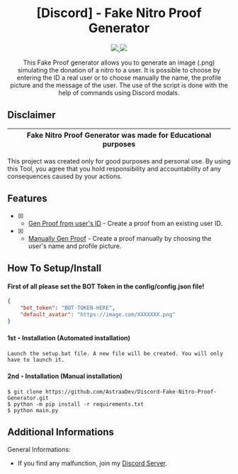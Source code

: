 <h1 align="center">[Discord] - Fake Nitro Proof Generator</h1>
<p align="center">
  <a href="https://www.python.org">
    <img src="https://img.shields.io/badge/Python-3.9-informational.svg">
  </a>
  <a href="https://github.com/AstraaDev">
    <img src="https://img.shields.io/github/repo-size/AstraaDev/Discord-Fake-Nitro-Proof-Generator.svg?label=Repo%20size&style=flat-square">
  </a>
</p>

<p align="center">
  This Fake Proof generator allows you to generate an image (.png) simulating the donation of a nitro to a user. It is possible to choose by entering the ID a real user or to choose manually the name, the profile picture and the message of the user. The use of the script is done with the help of commands using Discord modals.
</p>


## Disclaimer

|Fake Nitro Proof Generator was made for Educational purposes|
|-------------------------------------------------|
This project was created only for good purposes and personal use.
By using this Tool, you agree that you hold responsibility and accountability of any consequences caused by your actions.

## Features

- [x] - [Gen Proof from user's ID](https://github.com/AstraaDev/Discord-Fake-Nitro-Proof-Generator) - Create a proof from an existing user ID.
- [x] - [Manually Gen Proof](https://github.com/AstraaDev/Discord-Fake-Nitro-Proof-Generator) - Create a proof manually by choosing the user's name and profile picture.

## How To Setup/Install

#### First of all please set the BOT Token in the config/config.json file!
```json
{
    "bot_token": "BOT-TOKEN-HERE",
    "default_avatar": "https://image.com/XXXXXXX.png"
}
```

#### 1st・Installation (Automated installation)
```
Launch the setup.bat file. A new file will be created. You will only have to launch it.
```

#### 2nd・Installation (Manual installation)
```
$ git clone https://github.com/AstraaDev/Discord-Fake-Nitro-Proof-Generator.git
$ python -m pip install -r requirements.txt
$ python main.py
```

## Additional Informations
General Informations:
- If you find any malfunction, join my [Discord Server](https://discord.gg/PKR7nM9j9U).
